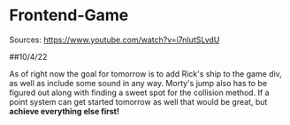 # Frontend-Game

Sources: https://www.youtube.com/watch?v=i7nIutSLvdU

##10/4/22

As of right now the goal for tomorrow is to add Rick's ship to the game div, as well as include some sound in any way. Morty's jump also has to be figured out along with finding a sweet spot for the collision method. If a point system can get started tomorrow as well that would be great, but **achieve everything else first!**
